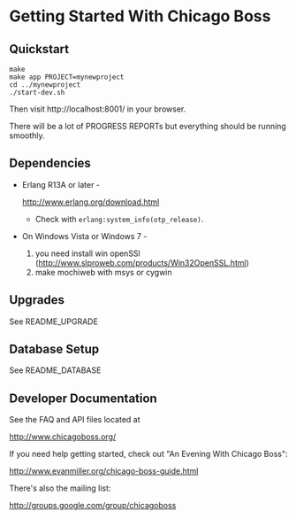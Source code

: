 Getting Started With Chicago Boss
=================================

Quickstart
----------

    make
    make app PROJECT=mynewproject
    cd ../mynewproject
    ./start-dev.sh

Then visit http://localhost:8001/ in your browser.

There will be a lot of PROGRESS REPORTs but everything should be running smoothly.


Dependencies
------------

* Erlang R13A or later -

    <http://www.erlang.org/download.html>

  * Check with `erlang:system_info(otp_release)`.


* On Windows Vista or Windows 7 -

    1. you need install win openSSl (http://www.slproweb.com/products/Win32OpenSSL.html)
    2. make mochiweb with msys or cygwin


Upgrades
--------

See README_UPGRADE


Database Setup
--------------

See README_DATABASE


Developer Documentation
-----------------------

See the FAQ and API files located at

<http://www.chicagoboss.org/>

If you need help getting started, check out "An Evening With Chicago Boss":

<http://www.evanmiller.org/chicago-boss-guide.html>

There's also the mailing list:

<http://groups.google.com/group/chicagoboss>
